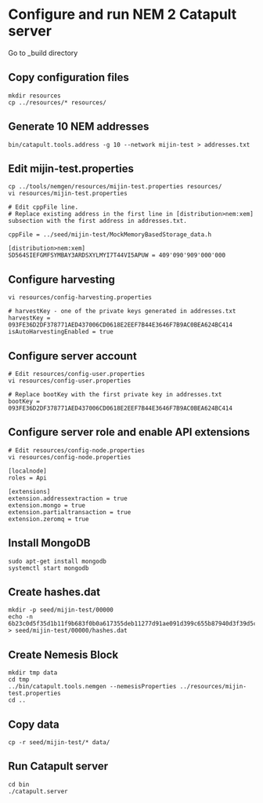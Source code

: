 # Configure and run NEM 2 Catapult server

Go to _build directory

## Copy configuration files
```
mkdir resources
cp ../resources/* resources/
```

## Generate 10 NEM addresses
```
bin/catapult.tools.address -g 10 --network mijin-test > addresses.txt
```

## Edit mijin-test.properties
```
cp ../tools/nemgen/resources/mijin-test.properties resources/
vi resources/mijin-test.properties

# Edit cppFile line.
# Replace existing address in the first line in [distribution>nem:xem] subsection with the first address in addresses.txt.

cppFile = ../seed/mijin-test/MockMemoryBasedStorage_data.h

[distribution>nem:xem]
SD564SIEFGMFSYMBAY3ARDSXYLMYI7T44VI5APUW = 409'090'909'000'000
```

## Configure harvesting
```
vi resources/config-harvesting.properties

# harvestKey - one of the private keys generated in addresses.txt
harvestKey = 093FE36D2DF378771AED437006CD0618E2EEF7B44E3646F7B9AC0BEA624BC414
isAutoHarvestingEnabled = true
```

## Configure server account
```
# Edit resources/config-user.properties
vi resources/config-user.properties

# Replace bootKey with the first private key in addresses.txt
bootKey = 093FE36D2DF378771AED437006CD0618E2EEF7B44E3646F7B9AC0BEA624BC414
```

## Configure server role and enable API extensions
```
# Edit resources/config-node.properties
vi resources/config-node.properties

[localnode]
roles = Api

[extensions]
extension.addressextraction = true
extension.mongo = true
extension.partialtransaction = true
extension.zeromq = true
```

## Install MongoDB
```
sudo apt-get install mongodb
systemctl start mongodb
```

## Create hashes.dat
```
mkdir -p seed/mijin-test/00000
echo -n 6b23c0d5f35d1b11f9b683f0b0a617355deb11277d91ae091d399c655b87940d3f39d5c348e5b79d06e842c114e6cc571583bbf44e4b0ebfda1a01ec05745d43 > seed/mijin-test/00000/hashes.dat
```

## Create Nemesis Block
```
mkdir tmp data
cd tmp
../bin/catapult.tools.nemgen --nemesisProperties ../resources/mijin-test.properties
cd ..
```

## Copy data
```
cp -r seed/mijin-test/* data/
```

## Run Catapult server
```
cd bin
./catapult.server
```
